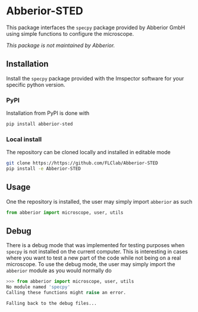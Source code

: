 # Abberior-STED

This package interfaces the ``specpy`` package provided by Abberior GmbH using simple functions to configure the microscope. 

*This package is not maintained by Abberior.*

## Installation 

Install the ``specpy`` package provided with the Imspector software for your specific python version.

### PyPI

Installation from PyPI is done with
```bash
pip install abberior-sted
```

### Local install

The repository can be cloned locally and installed in editable mode
```bash
git clone https://https://github.com/FLClab/Abberior-STED
pip install -e Abberior-STED
```

## Usage

One the repository is installed, the user may simply import ``abberior`` as such
```python 
from abberior import microscope, user, utils
```

## Debug 

There is a debug mode that was implemented for testing purposes when ``specpy`` is not installed on the current computer. This is interesting in cases where you want to test a new part of the code while not being on a real microscope. To use the debug mode, the user may simply import the ``abberior`` module as you would normally do

```python 
>>> from abberior import microscope, user, utils
No module named 'specpy'
Calling these functions might raise an error.

Falling back to the debug files...
```
